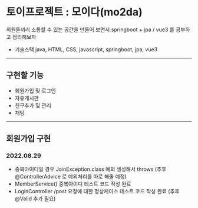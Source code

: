 # 토이프로젝트 : 모이다(mo2da)
회원들끼리 소통할 수 있는 공간을 만들어 보면서 springboot + jpa / vue3 를 공부하고 정리해보자

- 기술스택 
java, HTML, CSS, javascript, springboot, jpa, vue3

---

## 구현할 기능
- 회원가입 및 로그인
- 자유게시판
- 친구추가 및 관리
- 채팅

---
## 회원가입 구현 
### 2022.08.29
- 중복아이디일 경우 JoinException.class 예외 생성해서 throws (추후 @ControllerAdvice 로 예외처리를 따로 해줄 예정)
- MemberService() 중복아이디 테스트 코드 작성 완료
- LoginController /post 요청에 대한 정상케이스 테스트 코드 작성 완료 (추후 @Valid 추가 필요)
